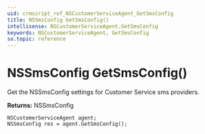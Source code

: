 ```yaml
---
uid: crmscript_ref_NSCustomerServiceAgent_GetSmsConfig
title: NSSmsConfig GetSmsConfig()
intellisense: NSCustomerServiceAgent.GetSmsConfig
keywords: NSCustomerServiceAgent, GetSmsConfig
so.topic: reference
---
```


# NSSmsConfig GetSmsConfig()

Get the NSSmsConfig settings for Customer Service sms providers.

**Returns:** NSSmsConfig

```crmscript
NSCustomerServiceAgent agent;
NSSmsConfig res = agent.GetSmsConfig();
```

